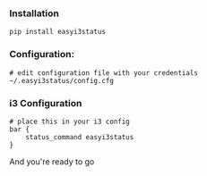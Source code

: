 ### Installation

    pip install easyi3status

### Configuration:

    # edit configuration file with your credentials
    ~/.easyi3status/config.cfg

### i3 Configuration

    # place this in your i3 config
    bar {
    	status_command easyi3status
    }

And you're ready to go